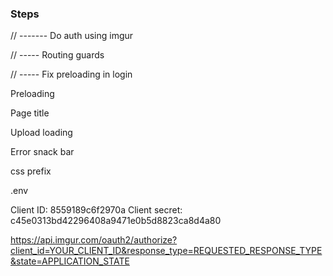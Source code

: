 ### Steps

// ------- Do auth using imgur

// ----- Routing guards

// ----- Fix preloading in login

Preloading

Page title

Upload loading

Error snack bar

css prefix

.env




Client ID:
8559189c6f2970a
Client secret:
c45e0313bd42296408a9471e0b5d8823ca8d4a80



https://api.imgur.com/oauth2/authorize?client_id=YOUR_CLIENT_ID&response_type=REQUESTED_RESPONSE_TYPE&state=APPLICATION_STATE

